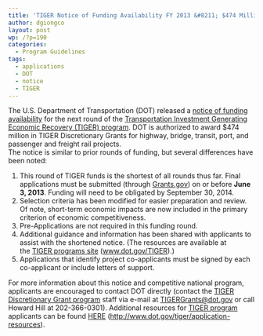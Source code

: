 ```yaml
---
title: 'TIGER Notice of Funding Availability FY 2013 &#8211; $474 Million'
author: dgiongco
layout: post
wp: /?p=190
categories:
  - Program Guidelines
tags:
  - applications
  - DOT
  - notice
  - TIGER
---
```

The U.S. Department of Transportation (DOT) released a <a href="http://www.dot.gov/policy-initiatives/tiger/tiger-notice-funding-availability-2013" target="_blank">notice of funding availability</a> for the next round of the <a href="http://www.dot.gov/tiger" target="_blank">Transportation Investment Generating Economic Recovery (TIGER) program</a>. DOT is authorized to award $474 million in TIGER Discretionary Grants for highway, bridge, transit, port, and passenger and freight rail projects.  
The notice is similar to prior rounds of funding, but several differences have been noted:

1.  <span style="line-height:13px;">This round of TIGER funds is the shortest of all rounds thus far. Final applications must be submitted (through <a target="_blank" href="http://static.squarespace.com/static/52fa6e86e4b05af368569a33/52fb082fe4b079a3c36743b6/52fb08aee4b079a3c3674a84/1392183470693/#img">Grants.gov</a>) on or before <strong>June 3, 2013</strong>. Funding will need to be obligated by September 30, 2014.  </span>
2.  Selection criteria has been modified for easier preparation and review. Of note, short-term economic impacts are now included in the primary criterion of economic competitiveness.
3.  Pre-Applications are not required in this funding round.
4.  Additional guidance and information has been shared with applicants to assist with the shortened notice. (The resources are available at the <a href="www.dot.gov/TIGER" target="_blank">TIGER programs site</a> (<a href="www.dot.gov/TIGER" target="_blank">www.dot.gov/TIGER</a>).)
5.  Applications that identify project co-applicants must be signed by each co-applicant or include letters of support.<!--more-->

For more information about this notice and competitive national program, applicants are encouraged to contact DOT directly (contact the <a href="http://www.dot.gov/tiger" target="_blank">TIGER Discretionary Grant program</a> staff via e-mail at TIGERGrants@dot.gov or call Howard Hill at 202-366-0301). Additional resources for <a href="http://www.dot.gov/tiger" target="_blank">TIGER program</a> applicants can be found <a href="http://www.dot.gov/tiger/application-resources" target="_blank">HERE</a> (<http://www.dot.gov/tiger/application-resources>).